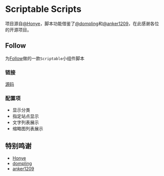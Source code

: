 # Scriptable Scripts

项目源自[@Honye](https://github.com/Honye/scriptable-scripts)，脚本功能借鉴了[@dompling](https://github.com/dompling/Scriptable)和[@anker1209](https://github.com/anker1209/Scriptable)，在此感谢各位的开源项目。

## Follow

为[Follow](https://follow.is/)做的一款`Scriptable`小组件脚本

### 链接
[源码](https://github.com/bmqy/scriptable-scripts/raw/refs/heads/master/dist/follow.js)

### 配置项
- 显示分类
- 指定站点显示
- 文字列表展示
- 缩略图列表展示

## 特别鸣谢
- [Honye](https://github.com/Honye/scriptable-scripts)
- [dompling](https://github.com/dompling/Scriptable)
- [anker1209](https://github.com/anker1209/Scriptable)
